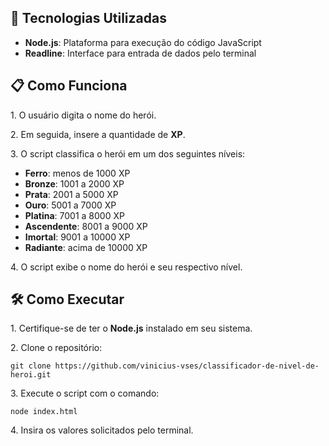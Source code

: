 <h2>🚀 Tecnologias Utilizadas</h2>
<ul>
    <li><strong>Node.js</strong>: Plataforma para execução do código JavaScript</li>
    <li><strong>Readline</strong>: Interface para entrada de dados pelo terminal</li>
</ul>

<h2>📋 Como Funciona</h2>
<p>1. O usuário digita o nome do herói.</p>
<p>2. Em seguida, insere a quantidade de <strong>XP</strong>.</p>
<p>3. O script classifica o herói em um dos seguintes níveis:</p>
<ul>
    <li><strong>Ferro</strong>: menos de 1000 XP</li>
    <li><strong>Bronze</strong>: 1001 a 2000 XP</li>
    <li><strong>Prata</strong>: 2001 a 5000 XP</li>
    <li><strong>Ouro</strong>: 5001 a 7000 XP</li>
    <li><strong>Platina</strong>: 7001 a 8000 XP</li>
    <li><strong>Ascendente</strong>: 8001 a 9000 XP</li>
    <li><strong>Imortal</strong>: 9001 a 10000 XP</li>
    <li><strong>Radiante</strong>: acima de 10000 XP</li>
</ul>

<p>4. O script exibe o nome do herói e seu respectivo nível.</p>
<h2>🛠️ Como Executar</h2>
<p>1. Certifique-se de ter o <strong>Node.js</strong> instalado em seu sistema.</p>
<p>2. Clone o repositório:</p>
<code>git clone https://github.com/vinicius-vses/classificador-de-nivel-de-heroi.git</code>
<p>3. Execute o script com o comando:</p>
<code>node index.html</code>
<p>4. Insira os valores solicitados pelo terminal.</p>
